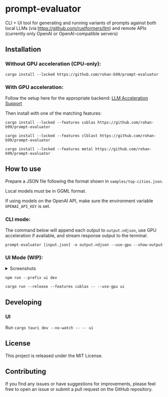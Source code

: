 # prompt-evaluator

CLI + UI tool for generating and running variants of prompts against both local LLMs (via https://github.com/rustformers/llm) and remote APIs (currently only OpenAI or OpenAI-compatible servers)

## Installation

### Without GPU acceleration (CPU-only):

`cargo install --locked https://github.com/rohan-b99/prompt-evaluator`

### With GPU acceleration:

Follow the setup here for the appropriate backend: [LLM Acceleration Support](https://github.com/rustformers/llm/blob/main/doc/acceleration-support.md)

Then install with one of the matching features:

`cargo install --locked --features cublas https://github.com/rohan-b99/prompt-evaluator`

`cargo install --locked --features clblast https://github.com/rohan-b99/prompt-evaluator`

`cargo install --locked --features metal https://github.com/rohan-b99/prompt-evaluator`

## How to use

Prepare a JSON file following the format shown in `samples/top-cities.json`.

Local models must be in GGML format.

If using models on the OpenAI API, make sure the environment variable `OPENAI_API_KEY` is set.

### CLI mode:

The command below will append each output to `output.ndjson`, use GPU acceleration if available, and stream response output to the terminal.

`prompt-evaluator [input.json] -o output.ndjson --use-gpu --show-output`

### UI Mode (WIP):

<details>

<summary>Screenshots</summary>

<img src="https://github.com/rohan-b99/prompt-evaluator/assets/43239788/dfae3051-1f5f-439a-b130-69d6c24e3db9" width="1000"/>

<img src="https://github.com/rohan-b99/prompt-evaluator/assets/43239788/62dcad8f-3c22-4fd9-a56e-452ca475dae6" width="1000"/>

<img src="https://github.com/rohan-b99/prompt-evaluator/assets/43239788/80bc085e-6b48-4d8a-abf5-87b23110525a" width="1000"/>

</details>

`npm run --prefix ui dev`

`cargo run --release --features cublas -- --use-gpu ui`

## Developing

### UI

Run `cargo tauri dev --no-watch -- -- ui`

## License

This project is released under the MIT License.

## Contributing

If you find any issues or have suggestions for improvements, please feel free to open an issue or submit a pull request on the GitHub repository.
